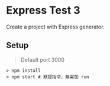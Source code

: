 # Express Test 3

Create a project with Express generator.

## Setup

> Default port 3000

```shell
> npm install
> npm start # 默認指令，無需加 run
```